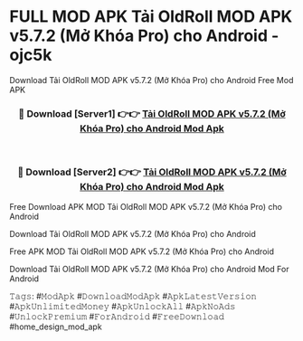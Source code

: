 # FULL MOD APK Tải OldRoll MOD APK v5.7.2 (Mở Khóa Pro) cho Android - ojc5k
Download Tải OldRoll MOD APK v5.7.2 (Mở Khóa Pro) cho Android Free Mod APK

<div align="center">
<h3>🔴 Download [Server1] 👉👉 <a href="https://apk-comot.site?title=Tải_OldRoll_MOD_APK_v5.7.2_(Mở_Khóa_Pro)_cho_Android">Tải OldRoll MOD APK v5.7.2 (Mở Khóa Pro) cho Android Mod Apk</a></h3><br>

<h3>🔴 Download [Server2] 👉👉 <a href="https://apk-comot.site?title=Tải_OldRoll_MOD_APK_v5.7.2_(Mở_Khóa_Pro)_cho_Android">Tải OldRoll MOD APK v5.7.2 (Mở Khóa Pro) cho Android Mod Apk</a></h3>
</div>


Free Download APK MOD Tải OldRoll MOD APK v5.7.2 (Mở Khóa Pro) cho Android

Download Tải OldRoll MOD APK v5.7.2 (Mở Khóa Pro) cho Android 

Free APK MOD Tải OldRoll MOD APK v5.7.2 (Mở Khóa Pro) cho Android 

Download Tải OldRoll MOD APK v5.7.2 (Mở Khóa Pro) cho Android Mod For Android

𝚃𝚊𝚐𝚜: #𝙼𝚘𝚍𝙰𝚙𝚔 #𝙳𝚘𝚠𝚗𝚕𝚘𝚊𝚍𝙼𝚘𝚍𝙰𝚙𝚔 #𝙰𝚙𝚔𝙻𝚊𝚝𝚎𝚜𝚝𝚅𝚎𝚛𝚜𝚒𝚘𝚗 #𝙰𝚙𝚔𝚄𝚗𝚕𝚒𝚖𝚒𝚝𝚎𝚍𝙼𝚘𝚗𝚎𝚢 #𝙰𝚙𝚔𝚄𝚗𝚕𝚘𝚌𝚔𝙰𝚕𝚕 #𝙰𝚙𝚔𝙽𝚘𝙰𝚍𝚜 #𝚄𝚗𝚕𝚘𝚌𝚔𝙿𝚛𝚎𝚖𝚒𝚞𝚖 #𝙵𝚘𝚛𝙰𝚗𝚍𝚛𝚘𝚒𝚍 #𝙵𝚛𝚎𝚎𝙳𝚘𝚠𝚗𝚕𝚘𝚊𝚍 #home_design_mod_apk